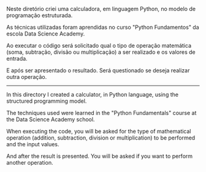 Neste diretório criei uma calculadora, em linguagem Python, no modelo de programação estruturada.

As técnicas utilizadas foram aprendidas no curso "Python Fundamentos" da escola Data Science Academy.

Ao executar o código será solicitado qual o tipo de operação matemática (soma, subtração, divisão ou multiplicação) a ser realizado e os valores de entrada.

E após ser apresentado o resultado. Será questionado se deseja realizar outra operação.


--------------------------------------------------------------------------------------------------


In this directory I created a calculator, in Python language, using the structured programming model.

The techniques used were learned in the "Python Fundamentals" course at the Data Science Academy school.

When executing the code, you will be asked for the type of mathematical operation (addition, subtraction, division or multiplication) to be performed and the input values.

And after the result is presented. You will be asked if you want to perform another operation.
